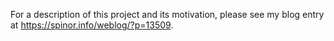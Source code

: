 For a description of this project and its motivation, please see my blog
entry at https://spinor.info/weblog/?p=13509.

